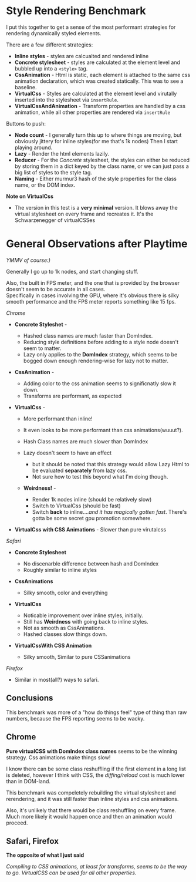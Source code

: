 # Style Rendering Benchmark

I put this together to get a sense of the most performant strategies for rendering dynamically styled elements.


There are a few different strategies:

* **Inline styles** - styles are calcualted and rendered inline
* **Concrete stylesheet** - styles are calculated at the element level and bubbled up into a `<style>` tag.
* **CssAnimation** - Html is static, each element is attached to the same css animation declaration, which was created statically.  This was to see a baseline.
* **VirtualCss** - Styles are calculated at the element level and virutally inserted into the stylesheet via `insertRule`.  
* **VirtualCssAndAnimation** - Transform properties are handled by a css animation, while all other properties are rendered via `insertRule`


Buttons to push:

* **Node count** - I generally turn this up to where things are moving, but obviously jittery for inline styles(for me that's 1k nodes)  Then I start playing around.
* **Lazy** - Render the html elements lazily.
* **Reducer** - For the *Concrete* stylesheet, the styles can either be reduced by storing them in a dict keyed by the class name, or we can just pass a big list of styles to the style tag.
* **Naming** - Either murmur3 hash of the style properties for the class name, or the DOM index.

**Note on VirtualCss**
  - The version in this test is a **very minimal** version.  It blows away the virtual stylesheet on every frame and recreates it.  It's the Schwarzenegger of virtualCSSes


# General Observations after Playtime
_YMMV of course:)_

Generally I go up to 1k nodes, and start changing stuff.

Also, the built in FPS meter, and the one that is provided by the browser doesn't seem to be accurate in all cases.  
Specifically in cases involving the GPU, where it's obvious there is silky smooth performance and the FPS meter reports something like 15 fps.

*Chrome*

 * **Concrete Styleshet** - 
    * Hashed class names are much faster than DomIndex.  
    * Reducing style definitions before adding to a style node doesn't seem to matter.
    * Lazy only applies to the **DomIndex** strategy, which seems to be bogged down enough rendering-wise for lazy not to matter.

 * **CssAnimation** -
    * Adding color to the css animation seems to significnatly slow it down.
    * Transforms are performant, as expected

 * **VirtualCss** -
    * More performant than inline!
    * It even looks to be more performant than css animations(wuuut?).
    * Hash Class names are much slower than DomIndex
    * Lazy doesn't seem to have an effect 
        - but it should be noted that this strategy would allow Lazy Html to be evaluated **separately** from lazy css.
        - Not sure how to test this beyond what I'm doing though.

    * **Weirdness!** -
        - Render 1k nodes inline (should be relatively slow)
        - Switch to VirtualCss (should be fast)
        - Switch **back** to inline....*and it has magically gotten fast*.  There's gotta be some secret gpu promotion somewhere.

  * **VirtualCss with CSS Animations** - Slower than pure virutalcss


*Safari*

* **Concrete Stylesheet**
  - No discenarble difference between hash and DomIndex
  - Roughly similar to inline styles

* **CssAnimations**
  - Silky smooth, color and everything

* **VirtualCss**
  - Noticable improvement over inline styles, initially.
  - Still has **Weirdness** with going back to inline styles.
  - Not as smooth as CssAnimations.
  - Hashed classes slow things down.

* **VirtualCssWith CSS Animation**
  - Silky smooth, Similar to pure CSSanimations

   
*Firefox*

* Similar in most(all?) ways to safari.


## Conclusions

This benchmark was more of a "how do things feel" type of thing than raw numbers, because the FPS reporting seems to be wacky.

## Chrome

**Pure virtualCSS with DomIndex class names** seems to be the winning strategy.   Css animations make things slow! 

I know there can be some class reshuffling if the first element in a long list is deleted, however I think with CSS, the _diffing/reload_ cost is much lower than in DOM-land.

This benchmark was compeletely rebuilding the virtual stylesheet and rerendering, and it was still faster than inline styles and css animations.

Also, it's unlikely that there would be class reshuffling on every frame.  Much more likely it would happen once and then an animation would proceed.


## Safari, Firefox

**The opposite of what I just said**

_Compiling to CSS animations, at least for transforms, seems to be the way to go.  VirtualCSS can be used for all other properties._


